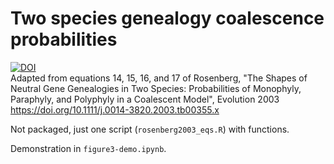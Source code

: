 # Two species genealogy coalescence probabilities
[![DOI](https://zenodo.org/badge/304781332.svg)](https://zenodo.org/badge/latestdoi/304781332)  
Adapted from equations 14, 15, 16, and 17 of Rosenberg, "The Shapes of Neutral Gene Genealogies in Two Species: Probabilities of Monophyly, Paraphyly, and Polyphyly in a Coalescent Model", Evolution 2003 https://doi.org/10.1111/j.0014-3820.2003.tb00355.x

Not packaged, just one script (`rosenberg2003_eqs.R`) with functions.

Demonstration in `figure3-demo.ipynb`.
